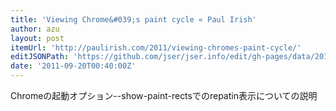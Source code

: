 ```yaml
---
title: 'Viewing Chrome&#039;s paint cycle « Paul Irish'
author: azu
layout: post
itemUrl: 'http://paulirish.com/2011/viewing-chromes-paint-cycle/'
editJSONPath: 'https://github.com/jser/jser.info/edit/gh-pages/data/2011/09/index.json'
date: '2011-09-20T00:40:00Z'
---
```

Chromeの起動オプション--show-paint-rectsでのrepatin表示についての説明
